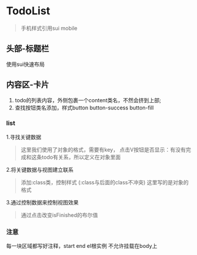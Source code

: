 # TodoList

> 手机样式引用sui mobile

## 头部-标题栏

使用sui快速布局

## 内容区-卡片

1. todo的列表内容，外侧包裹一个content类名，不然会挤到上部;
2. 查找按钮类名添加，样式button button-success button-fill

### list

1.寻找关键数据  

> 这里我们使用了对象的格式，需要有key，
> 点击V按钮是否显示：有没有完成和这条todo有关系，所以定义在对象里面

2.将关键数据与视图建立联系

> 添加:class类，控制样式 (:class与后面的class不冲突) 这里写的是对象的格式

3.通过控制数据来控制视图效果

> 通过点击改变isFinished的布尔值

### 注意

每一块区域都写好注释，start end
el根实例 不允许挂载在body上